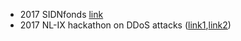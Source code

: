 - 2017 SIDNfonds [link](https://www.sidnfonds.nl/projecten/ddosdb---collecting-transforming-applying-and-disseminating-ddos-attack-knowledge)
- 2017 NL-IX hackathon on DDoS attacks ([link1](https://www.nl-ix.net/news/#Hackathon-2017),[link2](https://www.utwente.nl/en/news/!/2017/10/239544/the-winners-of-the-nl-ix-hackathon-on-ddos-attacks))
